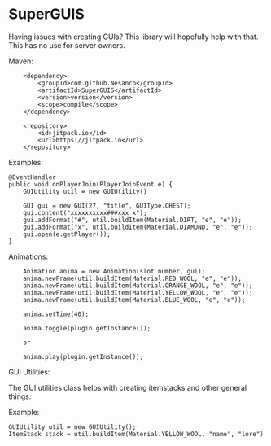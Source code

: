 # SuperGUIS
Having issues with creating GUIs? This library will hopefully help with that.
This has no use for server owners.

Maven:
        
        <dependency>
            <groupId>com.github.Nesanco</groupId>
            <artifactId>SuperGUIS</artifactId>
            <version>version</version>
            <scope>compile</scope>
        </dependency>
        
        <repository>
            <id>jitpack.io</id>
            <url>https://jitpack.io</url>
        </repository>
        
Examples:

    @EventHandler
    public void onPlayerJoin(PlayerJoinEvent e) {
        GUIUtility util = new GUIUtility()
    
        GUI gui = new GUI(27, "title", GUIType.CHEST);
        gui.content("xxxxxxxxxx###xxx x");
        gui.addFormat("#", util.buildItem(Material.DIRT, "e", "e"));
        gui.addFormat("x", util.buildItem(Material.DIAMOND, "e", "e"));
        gui.open(e.getPlayer());
    }
    
Animations:

        Animation anima = new Animation(slot number, gui);
        anima.newFrame(util.buildItem(Material.RED_WOOL, "e", "e"));
        anima.newFrame(util.buildItem(Material.ORANGE_WOOL, "e", "e"));
        anima.newFrame(util.buildItem(Material.YELLOW_WOOL, "e", "e"));
        anima.newFrame(util.buildItem(Material.BLUE_WOOL, "e", "e"));

        anima.setTime(40);

        anima.toggle(plugin.getInstance());
        
        or
        
        anima.play(plugin.getInstance());
        
GUI Utilities:

The GUI utilities class helps with creating itemstacks and other general things.

Example:

    GUIUtility util = new GUIUtility(); 
    ItemStack stack = util.buildItem(Material.YELLOW_WOOL, "name", "lore")
